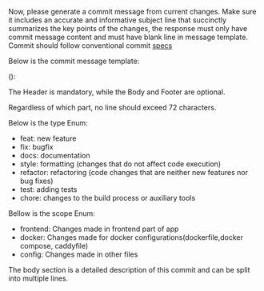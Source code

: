 Now, please generate a commit message from current changes.
Make sure it includes an accurate and informative subject line that succinctly summarizes the key
points of the changes, the response must only have commit message content and must have blank line in message template.
Commit should follow conventional commit [specs](https://www.conventionalcommits.org/en/v1.0.0/#specification)

Below is the commit message template:

<type>(<scope>): <subject>

<body>

<footer>

The Header is mandatory, while the Body and Footer are optional.

Regardless of which part, no line should exceed 72 characters.

Below is the type Enum:

- feat: new feature
- fix: bugfix
- docs: documentation
- style: formatting (changes that do not affect code execution)
- refactor: refactoring (code changes that are neither new features nor bug fixes)
- test: adding tests
- chore: changes to the build process or auxiliary tools

Bellow is the scope Enum:

- frontend: Changes made in frontend part of app
- docker: Changes made for docker configurations(dockerfile,docker compose, caddyfile)
- config: Changes made in other files

The body section is a detailed description of this commit and can be split into multiple lines.
